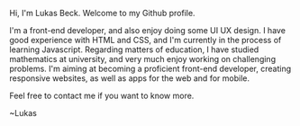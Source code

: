 Hi, I'm Lukas Beck. Welcome to my Github profile.

I'm a front-end developer, and also enjoy doing some UI UX design. I have good experience with HTML and CSS, and I'm currently
in the process of learning Javascript. Regarding matters of education, I have studied mathematics at university, and very much enjoy working
on challenging problems. I'm aiming at becoming a proficient front-end developer, creating responsive websites, as well as apps for the web and for mobile.

Feel free to contact me if you want to know more.

~Lukas

<!---
Lbeckdev/Lbeckdev is a ✨ special ✨ repository because its `README.md` (this file) appears on your GitHub profile.
You can click the Preview link to take a look at your changes.
--->
